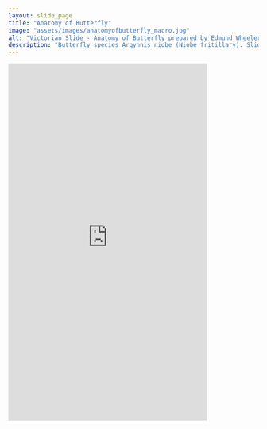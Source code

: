```yaml
---
layout: slide_page
title: "Anatomy of Butterfly"
image: "assets/images/anatomyofbutterfly_macro.jpg"
alt: "Victorian Slide - Anatomy of Butterfly prepared by Edmund Wheeler"
description: "Butterfly species Argynnis niobe (Niobe fritillary). Slide prepared by Edmund Wheeler."
---
```



<iframe width="400" height="720"
src="https://www.youtube.com/embed/vVKCkiwpIgg"
title="YouTube video player"
frameborder="0"
allow="accelerometer; autoplay; clipboard-write; encrypted-media; gyroscope; picture-in-picture; web-share"
allowfullscreen></iframe>